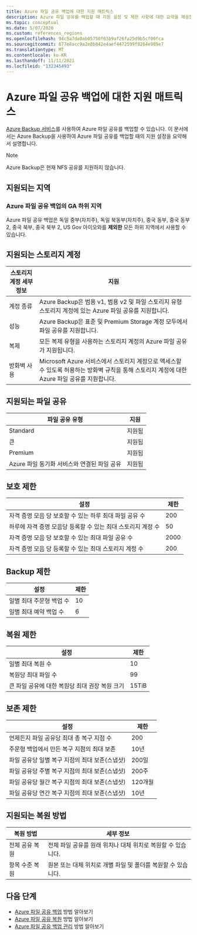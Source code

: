 ```yaml
---
title: Azure 파일 공유 백업에 대한 지원 매트릭스
description: Azure 파일 공유를 백업할 때 지원 설정 및 제한 사항에 대한 요약을 제공합니다.
ms.topic: conceptual
ms.date: 5/07/2020
ms.custom: references_regions
ms.openlocfilehash: 94c5a7da0ab05750f63b9af26fa25d9b5cf00fca
ms.sourcegitcommit: 677e8acc9a2e8b842e4aef4472599f9264e989e7
ms.translationtype: MT
ms.contentlocale: ko-KR
ms.lasthandoff: 11/11/2021
ms.locfileid: "132345493"
---
```

# <a name="support-matrix-for-azure-file-share-backup"></a>Azure 파일 공유 백업에 대한 지원 매트릭스

[Azure Backup 서비스](./backup-overview.md)를 사용하여 Azure 파일 공유를 백업할 수 있습니다. 이 문서에서는 Azure Backup을 사용하여 Azure 파일 공유를 백업할 때의 지원 설정을 요약해서 설명합니다.

> [!NOTE]
> Azure Backup은 현재 NFS 공유를 지원하지 않습니다.

## <a name="supported-regions"></a>지원되는 지역

### <a name="ga-regions-for-azure-file-shares-backup"></a>Azure 파일 공유 백업의 GA 하위 지역

Azure 파일 공유 백업은 독일 중부(자치주), 독일 북동부(자치주), 중국 동부, 중국 동부 2, 중국 북부, 중국 북부 2, US Gov 아이오와를 **제외한** 모든 하위 지역에서 사용할 수 있습니다.

## <a name="supported-storage-accounts"></a>지원되는 스토리지 계정

| 스토리지 계정 세부 정보 | 지원                                                      |
| ------------------------ | ------------------------------------------------------------ |
| 계정 종류            | Azure Backup은 범용 v1, 범용 v2 및 파일 스토리지 유형 스토리지 계정에 있는 Azure 파일 공유를 지원합니다. |
| 성능              | Azure Backup은 표준 및 Premium Storage 계정 모두에서 파일 공유를 지원합니다. |
| 복제              | 모든 복제 유형을 사용하는 스토리지 계정의 Azure 파일 공유가 지원됩니다. |
| 방화벽 사용         | Microsoft Azure 서비스에서 스토리지 계정으로 액세스할 수 있도록 허용하는 방화벽 규칙을 통해 스토리지 계정에 대한 Azure 파일 공유를 지원합니다.|

## <a name="supported-file-shares"></a>지원되는 파일 공유

| 파일 공유 유형                                   | 지원   |
| -------------------------------------------------- | --------- |
| Standard                                           | 지원됨 |
| 큰                                              | 지원됨 |
| Premium                                            | 지원됨 |
| Azure 파일 동기화 서비스와 연결된 파일 공유 | 지원됨 |

## <a name="protection-limits"></a>보호 제한

| 설정                                                      | 제한 |
| ------------------------------------------------------------ | ----- |
| 자격 증명 모음 당 보호할 수 있는 하루 최대 파일 공유 수| 200   |
| 하루에 자격 증명 모음당 등록할 수 있는 최대 스토리지 계정 수 | 50    |
| 자격 증명 모음 당 보호할 수 있는 최대 파일 공유 수 | 2000   |
| 자격 증명 모음 당 등록할 수 있는 최대 스토리지 계정 수 | 200   |

## <a name="backup-limits"></a>Backup 제한

| 설정                                      | 제한 |
| -------------------------------------------- | ----- |
| 일별 최대 주문형 백업 수 | 10   |
| 일별 최대 예약 백업 수 | 6    |

## <a name="restore-limits"></a>복원 제한

| 설정                                                      | 제한   |
| ------------------------------------------------------------ | ------- |
| 일별 최대 복원 수                           | 10      |
| 복원당 최대 파일 수                         | 99      |
| 큰 파일 공유에 대한 복원당 최대 권장 복원 크기 | 15TiB |

## <a name="retention-limits"></a>보존 제한

| 설정                                                      | 제한    |
| ------------------------------------------------------------ | -------- |
| 언제든지 파일 공유당 최대 총 복구 지점 수 | 200      |
| 주문형 백업에서 만든 복구 지점의 최대 보존 | 10년 |
| 파일 공유당 일별 복구 지점의 최대 보존(스냅샷)| 200일 |
| 파일 공유당 주별 복구 지점의 최대 보존(스냅샷) | 200주 |
| 파일 공유당 월간 복구 지점의 최대 보존(스냅샷) | 120개월 |
| 파일 공유당 연간 복구 지점의 최대 보존(스냅샷) | 10년 |

## <a name="supported-restore-methods"></a>지원되는 복원 방법

| 복원 방법     | 세부 정보                                                      |
| ------------------ | ------------------------------------------------------------ |
| 전체 공유 복원 | 전체 파일 공유를 원래 위치나 대체 위치로 복원할 수 있습니다. |
| 항목 수준 복원 | 원본 또는 대체 위치로 개별 파일 및 폴더를 복원할 수 있습니다. |

## <a name="next-steps"></a>다음 단계

* [Azure 파일 공유 백업](backup-afs.md) 방법 알아보기
* [Azure 파일 공유 복원](restore-afs.md) 방법 알아보기
* [Azure 파일 공유 백업 관리](manage-afs-backup.md) 방법 알아보기
